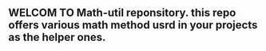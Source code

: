 ## WELCOM TO Math-util reponsitory. this repo offers various math method usrd in your projects as the helper ones.